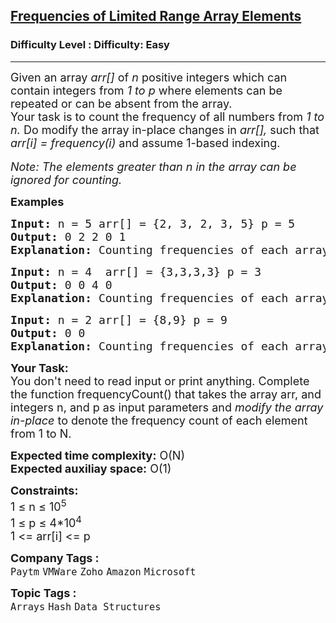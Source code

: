<h2><a href="https://www.geeksforgeeks.org/problems/frequency-of-array-elements-1587115620/1?page=2&difficulty=Easy&sortBy=submissions">Frequencies of Limited Range Array Elements</a></h2><h3>Difficulty Level : Difficulty: Easy</h3><hr><div class="problems_problem_content__Xm_eO"><p><span style="font-size: 18px;">Given an array <em>arr[]</em> of <em>n</em> positive integers which can contain integers from <em>1 to p</em> where elements can be repeated or can be absent from the array. <br>Your task is to count the frequency of all numbers from <em>1 to n.</em> Do modify the array in-place changes in <em>arr[],</em> such that <em>arr[i] = frequency(i)</em> and assume 1-based indexing.<br></span><br><em><span style="font-size: 18px;">Note: The elements greater than n in the array can be ignored for counting.&nbsp;</span></em></p>
<p><span style="font-size: 18px;"><strong>Examples</strong></span></p>
<pre><span style="font-size: 18px;"><strong>Input: </strong>n = 5 arr[] = {2, 3, 2, 3, 5} p = 5
<strong>Output: </strong>0 2 2 0 1<strong>
Explanation: </strong>Counting frequencies of each array element We have: 1 occurring 0 times. 2 occurring 2 times. 3 occurring 2 times. 4 occurring 0 times. 5 occurring 1 time.</span></pre>
<pre><span style="font-size: 18px;"><strong>Input: </strong>n = 4  arr[] = {3,3,3,3} p = 3
<strong>Output: </strong>0 0 4 0<strong>
Explanation: </strong>Counting frequencies of each array element We have: 1 occurring 0 times. 2 occurring 0 times. 3 occurring 4 times. 4 occurring 0 times.</span></pre>
<pre><span style="font-size: 18px;"><strong>Input: </strong>n = 2 arr[] = {8,9} p = 9
<strong>Output: </strong>0 0<strong>
Explanation: </strong>Counting frequencies of each array element We have: 1 occurring 0 times. 2 occurring 0 times. Since here P=9, but there are no 9th Index present so can't count the value.
</span></pre>
<p><span style="font-size: 18px;"><strong>Your Task:</strong><br>You don't need to read input or print anything.&nbsp;</span><span style="font-size: 18px;">Complete the function frequencyCount() that takes the array arr, and integers n, and p as input parameters and <em>modify the&nbsp;array in-place</em> to denote the frequency count of each element from 1 to N.</span></p>
<p><span style="font-size: 18px;"><strong>Expected time complexity:</strong> O(N)<br><strong>Expected auxiliay space:</strong> O(1)<br></span></p>
<p><span style="font-size: 18px;"><strong>Constraints:</strong><br>1 ≤ n ≤ 10<sup>5</sup><br>1 ≤ p ≤ 4*10<sup>4</sup><sup>&nbsp;</sup><br>1 &lt;= arr[i] &lt;= p</span></p></div><p><span style=font-size:18px><strong>Company Tags : </strong><br><code>Paytm</code>&nbsp;<code>VMWare</code>&nbsp;<code>Zoho</code>&nbsp;<code>Amazon</code>&nbsp;<code>Microsoft</code>&nbsp;<br><p><span style=font-size:18px><strong>Topic Tags : </strong><br><code>Arrays</code>&nbsp;<code>Hash</code>&nbsp;<code>Data Structures</code>&nbsp;